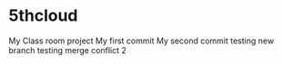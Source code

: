 # 5thcloud
My Class room project
My first commit
My second commit
testing new branch
testing merge conflict 2
